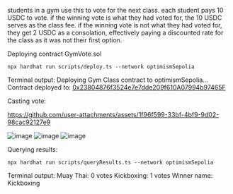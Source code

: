 students in a gym use this to vote for the next class. each student pays 10 USDC to vote. if the winning vote is what they had voted for, the 10 USDC serves as the class fee. if the winning vote is not what they had voted for, they get 2 USDC as a consolation, effectively paying a discounted rate for the class as it was not their first option.

Deploying contract GymVote.sol
``` 
npx hardhat run scripts/deploy.ts --network optimismSepolia      
```

Terminal output:
Deploying Gym Class contract to optimismSepolia...
Contract deployed to:
[0x23804876f3524e7e7dde209f610A07994b97465F](https://sepolia-optimism.etherscan.io/address/0x23804876f3524e7e7dde209f610A07994b97465F)

Casting vote:


https://github.com/user-attachments/assets/1f96f599-33bf-4bf9-9d02-98cac92127e9

![image](https://github.com/user-attachments/assets/75fb067a-c1cd-4614-8dfe-6fd70af7a99b)
![image](https://github.com/user-attachments/assets/9f2ee66b-60eb-4f8d-aef6-d3e8760d4900)
![image](https://github.com/user-attachments/assets/3119c43f-56c4-4a3c-801a-9247b746cdbb)




Querying results:
```
npx hardhat run scripts/queryResults.ts --network optimismSepolia
```

Terminal output:
Muay Thai: 0 votes
Kickboxing: 1 votes
Winner name: Kickboxing
